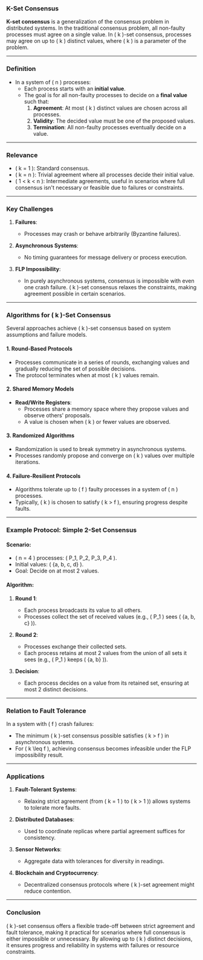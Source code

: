 ### **K-Set Consensus**

**K-set consensus** is a generalization of the consensus problem in distributed systems. In the traditional consensus problem, all non-faulty processes must agree on a single value. In \( k \)-set consensus, processes may agree on up to \( k \) distinct values, where \( k \) is a parameter of the problem.

---

### **Definition**

- In a system of \( n \) processes:
  - Each process starts with an **initial value**.
  - The goal is for all non-faulty processes to decide on a **final value** such that:
    1. **Agreement**: At most \( k \) distinct values are chosen across all processes.
    2. **Validity**: The decided value must be one of the proposed values.
    3. **Termination**: All non-faulty processes eventually decide on a value.

---

### **Relevance**

- \( k = 1 \): Standard consensus.
- \( k = n \): Trivial agreement where all processes decide their initial value.
- \( 1 < k < n \): Intermediate agreements, useful in scenarios where full consensus isn't necessary or feasible due to failures or constraints.

---

### **Key Challenges**

1. **Failures**:
   - Processes may crash or behave arbitrarily (Byzantine failures).

2. **Asynchronous Systems**:
   - No timing guarantees for message delivery or process execution.

3. **FLP Impossibility**:
   - In purely asynchronous systems, consensus is impossible with even one crash failure. \( k \)-set consensus relaxes the constraints, making agreement possible in certain scenarios.

---

### **Algorithms for \( k \)-Set Consensus**

Several approaches achieve \( k \)-set consensus based on system assumptions and failure models.

#### **1. Round-Based Protocols**

- Processes communicate in a series of rounds, exchanging values and gradually reducing the set of possible decisions.
- The protocol terminates when at most \( k \) values remain.

#### **2. Shared Memory Models**

- **Read/Write Registers**:
  - Processes share a memory space where they propose values and observe others' proposals.
  - A value is chosen when \( k \) or fewer values are observed.

#### **3. Randomized Algorithms**

- Randomization is used to break symmetry in asynchronous systems.
- Processes randomly propose and converge on \( k \) values over multiple iterations.

#### **4. Failure-Resilient Protocols**

- Algorithms tolerate up to \( f \) faulty processes in a system of \( n \) processes.
- Typically, \( k \) is chosen to satisfy \( k > f \), ensuring progress despite faults.

---

### **Example Protocol: Simple 2-Set Consensus**

#### Scenario:
- \( n = 4 \) processes: \( P_1, P_2, P_3, P_4 \).
- Initial values: \( \{a, b, c, d\} \).
- Goal: Decide on at most 2 values.

#### Algorithm:
1. **Round 1**:
   - Each process broadcasts its value to all others.
   - Processes collect the set of received values (e.g., \( P_1 \) sees \( \{a, b, c\} \)).

2. **Round 2**:
   - Processes exchange their collected sets.
   - Each process retains at most 2 values from the union of all sets it sees (e.g., \( P_1 \) keeps \( \{a, b\} \)).

3. **Decision**:
   - Each process decides on a value from its retained set, ensuring at most 2 distinct decisions.

---

### **Relation to Fault Tolerance**

In a system with \( f \) crash failures:
- The minimum \( k \)-set consensus possible satisfies \( k > f \) in asynchronous systems.
- For \( k \leq f \), achieving consensus becomes infeasible under the FLP impossibility result.

---

### **Applications**

1. **Fault-Tolerant Systems**:
   - Relaxing strict agreement (from \( k = 1 \) to \( k > 1 \)) allows systems to tolerate more faults.

2. **Distributed Databases**:
   - Used to coordinate replicas where partial agreement suffices for consistency.

3. **Sensor Networks**:
   - Aggregate data with tolerances for diversity in readings.

4. **Blockchain and Cryptocurrency**:
   - Decentralized consensus protocols where \( k \)-set agreement might reduce contention.

---

### **Conclusion**

\( k \)-set consensus offers a flexible trade-off between strict agreement and fault tolerance, making it practical for scenarios where full consensus is either impossible or unnecessary. By allowing up to \( k \) distinct decisions, it ensures progress and reliability in systems with failures or resource constraints.
